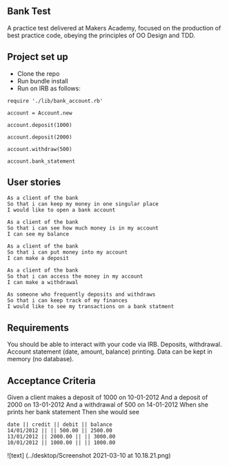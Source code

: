 ## Bank Test

A practice test delivered at Makers Academy, focused on the production of best practice code, obeying the principles of OO Design and TDD.

## Project set up
- Clone the repo 
- Run bundle install 
- Run on IRB as follows:
```
require './lib/bank_account.rb'
```
```
account = Account.new 
```
```
account.deposit(1000)
```
```
account.deposit(2000)
```
```
account.withdraw(500)
```
```
account.bank_statement
```

## User stories
```
As a client of the bank
So that i can keep my money in one singular place
I would like to open a bank account
```

```
As a client of the bank
So that i can see how much money is in my account
I can see my balance
```

```
As a client of the bank 
So that i can put money into my account
I can make a deposit
```

```
As a client of the bank
So that i can access the money in my account
I can make a withdrawal
```

```
As someone who frequently deposits and withdraws
So that i can keep track of my finances
I would like to see my transactions on a bank statment
```

## Requirements

You should be able to interact with your code via IRB.
Deposits, withdrawal.
Account statement (date, amount, balance) printing.
Data can be kept in memory (no database).

## Acceptance Criteria 

Given a client makes a deposit of 1000 on 10-01-2012
And a deposit of 2000 on 13-01-2012
And a withdrawal of 500 on 14-01-2012
When she prints her bank statement
Then she would see

```
date || credit || debit || balance
14/01/2012 || || 500.00 || 2500.00
13/01/2012 || 2000.00 || || 3000.00
10/01/2012 || 1000.00 || || 1000.00
```

![text] (../desktop/Screenshot 2021-03-10 at 10.18.21.png)












